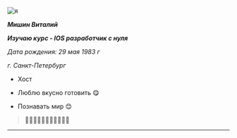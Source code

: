 
![я](https://sun9-75.userapi.com/impg/HnQI9zGH3X7f-CX1vO8J_8jNlmkNCSt9fd2FKg/-HbOkkgn4gk.jpg?size=960x1280&quality=95&sign=113de6a6380caae39a3f25d817b78531&type=album)

**_Мишин Виталий_**

**_Изучаю курс - IOS разработчик с нуля_**

*Дата рождения: 29 мая 1983 г*

*г. Санкт-Петербург*

* Хост 
  
* Люблю вкусно готовить &#128523;

* Познавать мир &#128522;
  
> &#127801;&#127801;&#127801;&#127801;&#127801;&#127801;&#127801;&#127801;&#127801;&#127801;&#127801;

  ***

